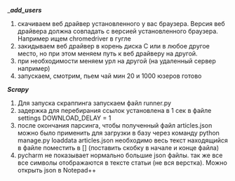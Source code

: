 
____add_users___

1. скачиваем веб драйвер установленного у вас браузера. Версия веб драйвера должна совпадать с версией установленного
браузера. Например ищем  chromedriver в гугле
2. закидываем веб драйвер в корень диска С или в любое другое место, но при этом меняем путь к веб драйверу на другой.
3. при необходимости меняем урл на другой (на удаленный сервер например)
4. запускаем, смотрим, пьем чай мин 20 и 1000 юзеров готово


___Scrapy___

1. Для запуска скраппинга запускаем файл runner.py
2. задержка для перебирания ссылок установлена в 1 сек в файле settings DOWNLOAD_DELAY = 1
3. после окончания парсинга, чтобы полученный файл articles.json можно было применить для загрузки в базу через команду 
   python manage.py loaddata articles.json необходимо весь текст находящийся в файле поместить в [] (поставить скобку
   в начале и конце файла)
4. pycharm не показывает нормально большие json файлы. так же все все символы отображаются в тексте статьи 
   (не вся верстка). Можно открыть json в Notepad++